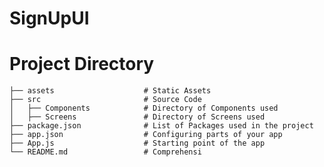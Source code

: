 # SignUpUI
# Project Directory
    ├── assets                    # Static Assets
    ├── src                       # Source Code
    │   ├── Components            # Directory of Components used
    │   ├── Screens               # Directory of Screens used
    ├── package.json              # List of Packages used in the project
    ├── app.json                  # Configuring parts of your app
    ├── App.js                    # Starting point of the app
    └── README.md                 # Comprehensi
